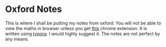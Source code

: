 # Oxford Notes
This is where I shall be putting my notes from oxford. You will not be able to view the maths in browser unless you get [this](https://chrome.google.com/webstore/detail/github-with-mathjax/ioemnmodlmafdkllaclgeombjnmnbima?hl=en) chrome extension. It is written using [typora](http://typora.io). I would highly suggest it. The notes are not perfect by any means.
